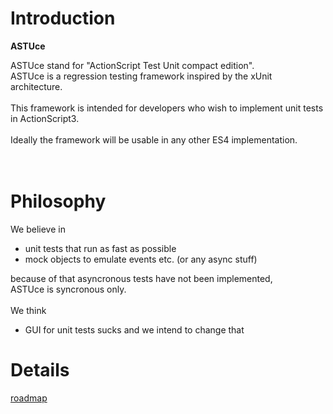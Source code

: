 # Introduction #

**ASTUce**

ASTUce stand for "ActionScript Test Unit compact edition".<br>
ASTUce is a regression testing framework inspired by the xUnit architecture.<br>
<br>
This framework is intended for developers who wish to implement unit tests in ActionScript3.<br>
<br>
Ideally the framework will be usable in any other ES4 implementation.<br>
<br>
<br>
<h1>Philosophy</h1>

We believe in<br>
<ul><li>unit tests that run as fast as possible<br>
</li><li>mock objects to emulate events etc. (or any async stuff)</li></ul>

because of that asyncronous tests have not been implemented,<br>
ASTUce is syncronous only.<br>
<br>
We think<br>
<ul><li>GUI for unit tests sucks and we intend to change that</li></ul>


<h1>Details</h1>

<a href='Roadmap.md'>roadmap</a>